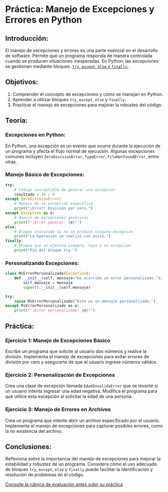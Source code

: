 # Práctica: Manejo de Excepciones y Errores en Python

## Introducción:

El manejo de excepciones y errores es una parte esencial en el desarrollo de software. Permite que un programa responda de manera controlada cuando se producen situaciones inesperadas. En Python, las excepciones se gestionan mediante bloques .[`try`, `except`, `else` y `finally`.](documentacion.md) 

## Objetivos:

1. Comprender el concepto de excepciones y cómo se manejan en Python.
2. Aprender a utilizar bloques `try`, `except`, `else` y `finally`.
3. Practicar el manejo de excepciones para mejorar la robustez del código.

## Teoría:

### Excepciones en Python:

En Python, una excepción es un evento que ocurre durante la ejecución de un programa y afecta el flujo normal de ejecución. Algunas excepciones comunes incluyen `ZeroDivisionError`, `TypeError`, `FileNotFoundError`, entre otras.

### Manejo Básico de Excepciones:

```python
try:
    # Código susceptible de generar una excepción
    resultado = 10 / 0
except ZeroDivisionError:
    # Manejo de la excepción específica
    print("¡Error! División por cero.")
except Exception as e:
    # Manejo de excepciones generales
    print(f"¡Error general: {e}!")
else:
    # Bloque ejecutado si no se produce ninguna excepción
    print("La operación se realizó con éxito.")
finally:
    # Bloque que se ejecuta siempre, haya o no excepción
    print("Fin del bloque try.")
```

### Personalizando Excepciones:

```python
class MiErrorPersonalizado(Exception):
    def __init__(self, mensaje="Ha ocurrido un error personalizado."):
        self.mensaje = mensaje
        super().__init__(self.mensaje)

try:
    raise MiErrorPersonalizado("Este es un mensaje personalizado.")
except MiErrorPersonalizado as e:
    print(f"¡Error personalizado: {e}!")
```

## Práctica:

### Ejercicio 1: Manejo de Excepciones Básico

Escribe un programa que solicite al usuario dos números y realice la división. Implementa el manejo de excepciones para evitar errores de división por cero y asegurarte de que el usuario ingrese números válidos.

### Ejercicio 2: Personalización de Excepciones

Crea una clase de excepción llamada `EdadInvalidaError` que se levante si un usuario intenta ingresar una edad negativa. Modifica el programa para que utilice esta excepción al solicitar la edad de una persona.

### Ejercicio 3: Manejo de Errores en Archivos

Crea un programa que intente abrir un archivo especificado por el usuario. Implementa el manejo de excepciones para capturar posibles errores, como la no existencia del archivo.

## Conclusiones:

Reflexiona sobre la importancia del manejo de excepciones para mejorar la estabilidad y robustez de un programa. Considera cómo el uso adecuado de bloques `try`, `except`, `else` y `finally` puede facilitar la identificación y resolución de problemas en el código.

[Consulte la rúbrica de evaluación antes subir su práctica](rubrica.md) 